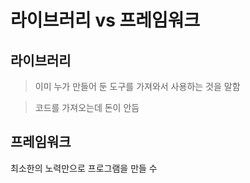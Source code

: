 # 라이브러리 vs 프레임워크

## 라이브러리

>이미 누가 만들어 둔 도구를 가져와서 사용하는 것을 말함

>코드를 가져오는데 돈이 안듬

## 프레임워크

최소한의 노력만으로 프로그램을 만들 수 
